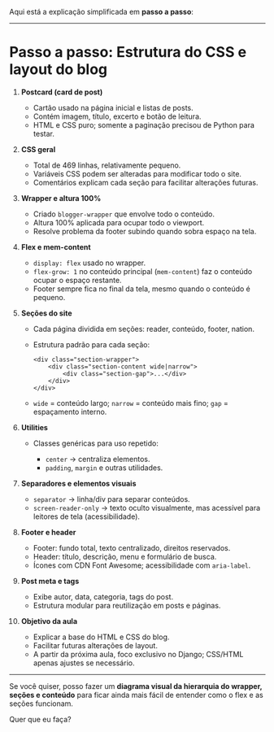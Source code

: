Aqui está a explicação simplificada em **passo a passo**:

---

# Passo a passo: Estrutura do CSS e layout do blog

1. **Postcard (card de post)**

   * Cartão usado na página inicial e listas de posts.
   * Contém imagem, título, excerto e botão de leitura.
   * HTML e CSS puro; somente a paginação precisou de Python para testar.

2. **CSS geral**

   * Total de 469 linhas, relativamente pequeno.
   * Variáveis CSS podem ser alteradas para modificar todo o site.
   * Comentários explicam cada seção para facilitar alterações futuras.

3. **Wrapper e altura 100%**

   * Criado `blogger-wrapper` que envolve todo o conteúdo.
   * Altura 100% aplicada para ocupar todo o viewport.
   * Resolve problema da footer subindo quando sobra espaço na tela.

4. **Flex e mem-content**

   * `display: flex` usado no wrapper.
   * `flex-grow: 1` no conteúdo principal (`mem-content`) faz o conteúdo ocupar o espaço restante.
   * Footer sempre fica no final da tela, mesmo quando o conteúdo é pequeno.

5. **Seções do site**

   * Cada página dividida em seções: reader, conteúdo, footer, nation.
   * Estrutura padrão para cada seção:

     ```
     <div class="section-wrapper">
         <div class="section-content wide|narrow">
             <div class="section-gap">...</div>
         </div>
     </div>
     ```
   * `wide` = conteúdo largo; `narrow` = conteúdo mais fino; `gap` = espaçamento interno.

6. **Utilities**

   * Classes genéricas para uso repetido:

     * `center` → centraliza elementos.
     * `padding`, `margin` e outras utilidades.

7. **Separadores e elementos visuais**

   * `separator` → linha/div para separar conteúdos.
   * `screen-reader-only` → texto oculto visualmente, mas acessível para leitores de tela (acessibilidade).

8. **Footer e header**

   * Footer: fundo total, texto centralizado, direitos reservados.
   * Header: título, descrição, menu e formulário de busca.
   * Ícones com CDN Font Awesome; acessibilidade com `aria-label`.

9. **Post meta e tags**

   * Exibe autor, data, categoria, tags do post.
   * Estrutura modular para reutilização em posts e páginas.

10. **Objetivo da aula**

    * Explicar a base do HTML e CSS do blog.
    * Facilitar futuras alterações de layout.
    * A partir da próxima aula, foco exclusivo no Django; CSS/HTML apenas ajustes se necessário.

---

Se você quiser, posso fazer um **diagrama visual da hierarquia do wrapper, seções e conteúdo** para ficar ainda mais fácil de entender como o flex e as seções funcionam.

Quer que eu faça?
